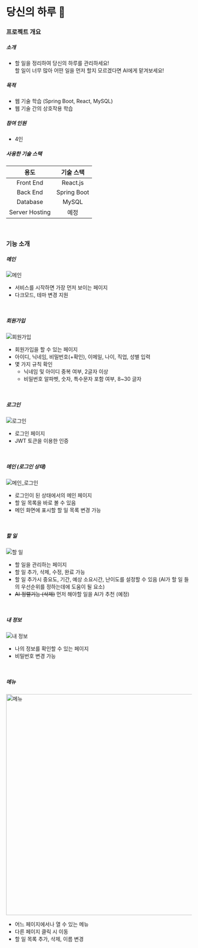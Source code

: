 # 당신의 하루 📅

### 프로젝트 개요
##### 소개
- 할 일을 정리하여 당신의 하루를 관리하세요! <br />할 일이 너무 많아 어떤 일을 먼저 할지 모르겠다면 AI에게 맡겨보세요!
##### 목적
- 웹 기술 학습 (Spring Boot, React, MySQL)
- 웹 기술 간의 상호작용 학습
##### 참여 인원
- 4인
##### 사용한 기술 스택
| 용도     | 기술 스택 |
|:--------:|:--------:|
| Front End    | React.js     |
| Back End     | Spring Boot  |
| Database     | MySQL        |
| Server Hosting     | 예정        |

<br />

### 기능 소개

##### 메인
![메인](https://github.com/Seang-G/Photo_Album/assets/61152284/c207035a-18ca-4048-9bb5-39e0b60af64c)
- 서비스를 시작하면 가장 먼저 보이는 페이지
- 다크모드, 테마 변경 지원

  
<br />

##### 회원가입
![회원가입](https://github.com/Seang-G/Photo_Album/assets/61152284/a5a715b8-4d5c-441c-abb9-6d0f399a4ed9)
- 회원가입을 할 수 있는 페이지
- 아이디, 닉네임, 비밀번호(+확인), 이메일, 나이, 직업, 성별 입력
- 몇 가지 규칙 확인
  - 닉네임 및 아이디 중복 여부, 2글자 이상
  - 비밀번호 알파벳, 숫자, 특수문자 포함 여부, 8~30 글자
    
<br />

##### 로그인
![로그인](https://github.com/Seang-G/Photo_Album/assets/61152284/64b2a4b8-b5d4-406d-baac-65c351be68e9)
- 로그인 페이지
- JWT 토큰을 이용한 인증

<br />

##### 메인 (로그인 상태)
![메인_로그인](https://github.com/Seang-G/Photo_Album/assets/61152284/aee9553f-ec04-4751-b3a9-73b159964476)
- 로그인이 된 상태에서의 메인 페이지
- 할 일 목록을 바로 볼 수 있음
- 메인 화면에 표시할 할 일 목록 변경 가능 

<br />

##### 할 일
![할 일](https://github.com/Seang-G/Photo_Album/assets/61152284/7d2dd8a7-e77a-4d83-854a-ba39b3d628e3)
- 할 일을 관리하는 페이지
- 할 일 추가, 삭제, 수정, 완료 가능
- 할 일 추가시 중요도, 기간, 예상 소요시간, 난이도를 설정할 수 있음 (AI가 할 일 들의 우선순위를 정하는데에 도움이 될 요소)
- ~~AI 정렬기능 (삭제)~~ 먼저 해야할 일을 AI가 추천 (예정)

<br />

##### 내 정보
![내 정보](https://github.com/Seang-G/Photo_Album/assets/61152284/7f04a55a-a01d-41dc-a0cc-aee2392588b3)
- 나의 정보를 확인할 수 있는 페이지
- 비밀번호 변경 가능

<br />

##### 메뉴
<img alt="메뉴" src="https://github.com/Seang-G/Photo_Album/assets/61152284/51e93293-6094-4637-8dc2-33287f97ddf9" height=600 /> <br />
- 어느 페이지에서나 열 수 있는 메뉴
- 다른 페이지 클릭 시 이동
- 할 일 목록 추가, 삭제, 이름 변경
